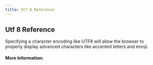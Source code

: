 ```yaml
---
title: Utf 8 Reference
---
```

## Utf 8 Reference

Specifying a character encoding like UTF8 will allow the browser to properly display advanced characters like accented letters and emoji.

#### More Information:
<!-- Please add any articles you think might be helpful to read before writing the article -->


